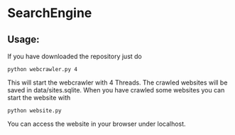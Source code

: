 # SearchEngine

## Usage:
If you have downloaded the repository just do
```
python webcrawler.py 4
```
This will start the webcrawler with 4 Threads. The crawled websites will be saved in data/sites.sqlite.
When you have crawled some websites you can start the website with
```
python website.py
```
You can access the website in your browser under localhost.
